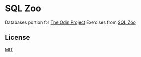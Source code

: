 # SQL Zoo
Databases portion for [The Odin Project](https://www.theodinproject.com)
Exercises from [SQL Zoo](https://sqlzoo.net/wiki/SQL_Tutorial)

## License
[MIT](https://mit-license.org/)
